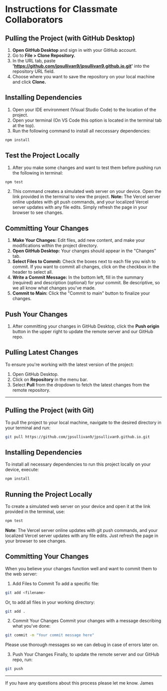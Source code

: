 # Instructions for Classmate Collaborators

## Pulling the Project (with GitHub Desktop)
1. **Open GitHub Desktop** and sign in with your GitHub account.
2. Go to **File > Clone Repository.**
3. In the URL tab, paste **'https://github.com/jpsullivan9/jpsullivan9.github.io.git'** into the repository URL field.
4. Choose where you want to save the repository on your local machine and click **Clone.**

## Installing Dependencies
1. Open your IDE environment (Visual Studio Code) to the location of the project.
2. Open your terminal (On VS Code this option is located in the terminal tab at the top).
3. Run the following command to install all neccessary dependencies:
```bash
npm install
```

## Test the Project Locally
1. After you make some changes and want to test them before pushing run the following in terminal:
```bash
npm test
```
2. This command creates a simulated web server on your device. Open the link provided in the terminal to view the project.
**Note:** The Vercel server online updates with git push commands, and your localized Vercel server updates with any file edits. Simply refresh the page in your browser to see changes.

## Committing Your Changes
1. **Make Your Changes:** Edit files, add new content, and make your modifications within the project directory.
2. **Open GitHub Desktop:** Your changes should appear in the "Changes" tab.
3. **Select Files to Commit:** Check the boxes next to each file you wish to commit. If you want to commit all changes, click on the checkbox in the header to select all.
4. **Write a Commit Message:** In the bottom left, fill in the summary (required) and description (optional) for your commit. Be descriptive, so we all know what changes you've made.
5. **Commit to Main:** Click the "Commit to main" button to finalize your changes.

## Push Your Changes
1. After committing your changes in GitHub Desktop, click the **Push origin** button in the upper right to update the remote server and our GitHub repo.

## Pulling Latest Changes
To ensure you're working with the latest version of the project:

1. Open GitHub Desktop.
2. Click on **Repository** in the menu bar.
3. Select **Pull** from the dropdown to fetch the latest changes from the remote repository.

***



## Pulling the Project (with Git)

To pull the project to your local machine, navigate to the desired directory in your terminal and run:

```bash
git pull https://github.com/jpsullivan9/jpsullivan9.github.io.git
```

## Installing Dependencies
To install all necessary dependencies to run this project locally on your device, execute:
```bash
npm install
```

## Running the Project Locally
To create a simulated web server on your device and open it at the link provided in the terminal, use:
```bash
npm test 
```

**Note**: The Vercel server online updates with git push commands, and your localized Vercel server updates with any file edits. Just refresh the page in your browser to see changes.

## Committing Your Changes

When you believe your changes function well and want to commit them to the web server:

1. Add Files to Commit
To add a specific file:
```bash
git add <filename> 
```

Or, to add all files in your working directory:

```bash
git add .
```

2. Commit Your Changes
Commit your changes with a message describing what you've done:
```bash
git commit -m "Your commit message here"
```
Please use thorough messages so we can debug in case of errors later on.

3. Push Your Changes
Finally, to update the remote server and our GitHub repo, run:
```bash
git push
```
***
If you have any questions about this process please let me know. 
James